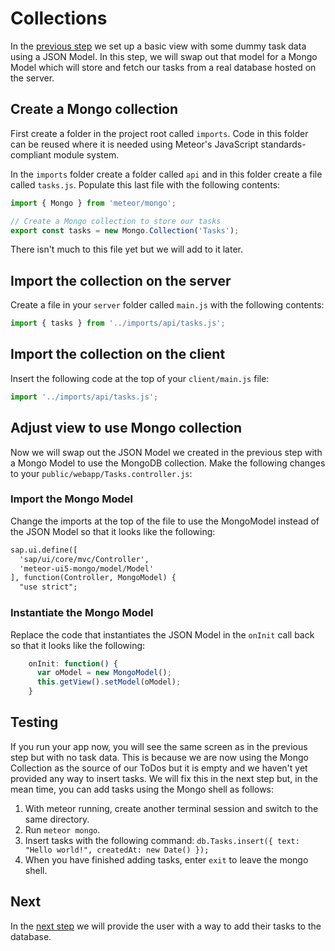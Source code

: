 # Collections
In the [previous step](/#/tutorial/mongo/step/01) we set up a basic view with some dummy task data using a JSON Model.  In this step, we will swap out that model for a Mongo Model which will store and fetch our tasks from a real database hosted on the server.

## Create a Mongo collection
First create a folder in the project root called `imports`.  Code in this folder can be reused where it is needed using Meteor's JavaScript standards-compliant module system.   

In the `imports` folder create a folder called `api` and in this folder create a file called `tasks.js`.  Populate this last file with the following contents:

```js
import { Mongo } from 'meteor/mongo';

// Create a Mongo collection to store our tasks
export const tasks = new Mongo.Collection('Tasks');
```

There isn't much to this file yet but we will add to it later.

## Import the collection on the server
Create a file in your `server` folder called `main.js` with the following contents:
```js
import { tasks } from '../imports/api/tasks.js';
```

## Import the collection on the client
Insert the following code at the top of your `client/main.js` file:
```js
import '../imports/api/tasks.js';
```

## Adjust view to use Mongo collection
Now we will swap out the JSON Model we created in the previous step with a Mongo Model to use the MongoDB collection.  Make the following changes to your `public/webapp/Tasks.controller.js`:

### Import the Mongo Model
Change the imports at the top of the file to use the MongoModel instead of the JSON Model so that it looks like the following:
```diff
sap.ui.define([
  'sap/ui/core/mvc/Controller',
  'meteor-ui5-mongo/model/Model'
], function(Controller, MongoModel) {
  "use strict";
```

### Instantiate the Mongo Model
Replace the code that instantiates the JSON Model in the `onInit` call back so that it looks like the following:
```js
    onInit: function() {
      var oModel = new MongoModel();
      this.getView().setModel(oModel);
    }
```

## Testing
If you run your app now, you will see the same screen as in the previous step but with no task data.  This is because we are now using the Mongo Collection as the source of our ToDos but it is empty and we haven't yet provided any way to insert tasks.  We will fix this in the next step but, in the mean time, you can add tasks using the Mongo shell as follows:
1. With meteor running, create another terminal session and switch to the same directory.
2. Run `meteor mongo`.
3. Insert tasks with the following command:
  `db.Tasks.insert({ text: "Hello world!", createdAt: new Date() });`
4. When you have finished adding tasks, enter `exit` to leave the mongo shell.

## Next
In the [next step](/#/tutorial/mongo/step/03) we will provide the user with a way to add their tasks to the database.
